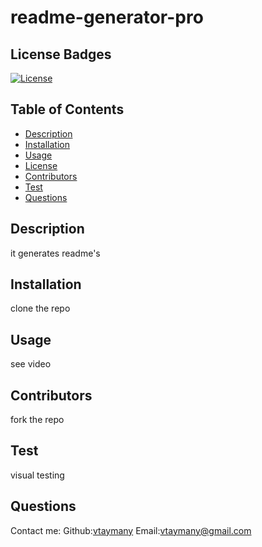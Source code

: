 
# readme-generator-pro
## License Badges
[![License](https://img.shields.io/badge/License-Apache%202.0-blue.svg)](https://opensource.org/licenses/Apache-2.0)
## Table of Contents
* [Description](#description)
* [Installation](#installation)
* [Usage](#usage)
* [License](#license)
* [Contributors](#contributors)
* [Test](#test)
* [Questions](#questions)
## Description
it generates readme's
## Installation 
clone the repo
## Usage 
see video
## Contributors
fork the repo
## Test
visual testing
## Questions
Contact me:
Github:[vtaymany](https://github.com/vtaymany/)
Email:[vtaymany@gmail.com](vtaymany@gmail.com)
